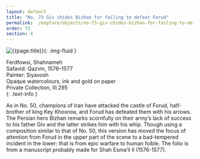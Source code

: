 ```yaml
---
layout: default
title: "No. 73 Giv chides Bizhan for failing to defeat Forud"
permalink:  /explore/objects/no-73-giv-chides-bizhan-for-failing-to-defeat-forud
order: 73
section: 4
---
```

![{{page.title}}]({{site.baseurl}}/images/pages/{{page.order}}.jpeg){: .img-fluid }

Ferdfowsi, Shahnameh  
Safavid: Qazvin, 1576–1577  
Painter: Siyavosh  
Opaque watercolours, ink and gold on paper  
Private Collection, III.295  
{: .text-info }

As in No. 50, champions of Iran have attacked the castle of Forud,
half-brother of king Key Khosrow, and Forud has defeated them with
his arrows. The Persian hero Bizhan remarks scornfully on their
army’s lack of success to his father Giv and the latter strikes him
with his whip. Though using a composition similar to that of
No. 50, this version has moved the focus of attention from Forud in the upper
part of the scene to a bad-tempered incident in the lower: that is
from epic warfare to human foible. The folio is from a manuscript
probably made for Shah Esma‘il II (1576-1577).
